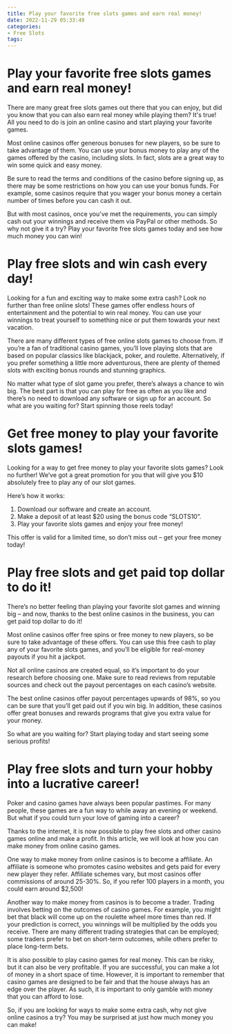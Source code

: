 ```yaml
---
title: Play your favorite free slots games and earn real money!
date: 2022-11-29 05:33:49
categories:
- Free Slots
tags:
---
```



#  Play your favorite free slots games and earn real money!

There are many great free slots games out there that you can enjoy, but did you know that you can also earn real money while playing them? It's true! All you need to do is join an online casino and start playing your favorite games.

Most online casinos offer generous bonuses for new players, so be sure to take advantage of them. You can use your bonus money to play any of the games offered by the casino, including slots. In fact, slots are a great way to win some quick and easy money.

Be sure to read the terms and conditions of the casino before signing up, as there may be some restrictions on how you can use your bonus funds. For example, some casinos require that you wager your bonus money a certain number of times before you can cash it out.

But with most casinos, once you've met the requirements, you can simply cash out your winnings and receive them via PayPal or other methods. So why not give it a try? Play your favorite free slots games today and see how much money you can win!

#  Play free slots and win cash every day!

Looking for a fun and exciting way to make some extra cash? Look no further than free online slots! These games offer endless hours of entertainment and the potential to win real money. You can use your winnings to treat yourself to something nice or put them towards your next vacation.

There are many different types of free online slots games to choose from. If you’re a fan of traditional casino games, you’ll love playing slots that are based on popular classics like blackjack, poker, and roulette. Alternatively, if you prefer something a little more adventurous, there are plenty of themed slots with exciting bonus rounds and stunning graphics.

No matter what type of slot game you prefer, there’s always a chance to win big. The best part is that you can play for free as often as you like and there’s no need to download any software or sign up for an account. So what are you waiting for? Start spinning those reels today!

#  Get free money to play your favorite slots games!

Looking for a way to get free money to play your favorite slots games? Look no further! We’ve got a great promotion for you that will give you $10 absolutely free to play any of our slot games.

Here’s how it works:

1. Download our software and create an account.
2. Make a deposit of at least $20 using the bonus code “SLOTS10”.
3. Play your favorite slots games and enjoy your free money!

This offer is valid for a limited time, so don’t miss out – get your free money today!

#  Play free slots and get paid top dollar to do it!

There’s no better feeling than playing your favorite slot games and winning big – and now, thanks to the best online casinos in the business, you can get paid top dollar to do it!

Most online casinos offer free spins or free money to new players, so be sure to take advantage of these offers. You can use this free cash to play any of your favorite slots games, and you’ll be eligible for real-money payouts if you hit a jackpot.

Not all online casinos are created equal, so it’s important to do your research before choosing one. Make sure to read reviews from reputable sources and check out the payout percentages on each casino’s website.

The best online casinos offer payout percentages upwards of 98%, so you can be sure that you’ll get paid out if you win big. In addition, these casinos offer great bonuses and rewards programs that give you extra value for your money.

So what are you waiting for? Start playing today and start seeing some serious profits!

#  Play free slots and turn your hobby into a lucrative career!

Poker and casino games have always been popular pastimes. For many people, these games are a fun way to while away an evening or weekend. But what if you could turn your love of gaming into a career?

Thanks to the internet, it is now possible to play free slots and other casino games online and make a profit. In this article, we will look at how you can make money from online casino games.

One way to make money from online casinos is to become a affiliate. An affiliate is someone who promotes casino websites and gets paid for every new player they refer. Affiliate schemes vary, but most casinos offer commissions of around 25-30%. So, if you refer 100 players in a month, you could earn around $2,500!

Another way to make money from casinos is to become a trader. Trading involves betting on the outcomes of casino games. For example, you might bet that black will come up on the roulette wheel more times than red. If your prediction is correct, you winnings will be multiplied by the odds you receive. There are many different trading strategies that can be employed; some traders prefer to bet on short-term outcomes, while others prefer to place long-term bets.

It is also possible to play casino games for real money. This can be risky, but it can also be very profitable. If you are successful, you can make a lot of money in a short space of time. However, it is important to remember that casino games are designed to be fair and that the house always has an edge over the player. As such, it is important to only gamble with money that you can afford to lose.

So, if you are looking for ways to make some extra cash, why not give online casinos a try? You may be surprised at just how much money you can make!